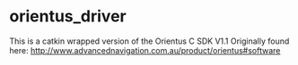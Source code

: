 orientus_driver
=============

This is a catkin wrapped version of the Orientus C SDK V1.1
Originally found here: http://www.advancednavigation.com.au/product/orientus#software
